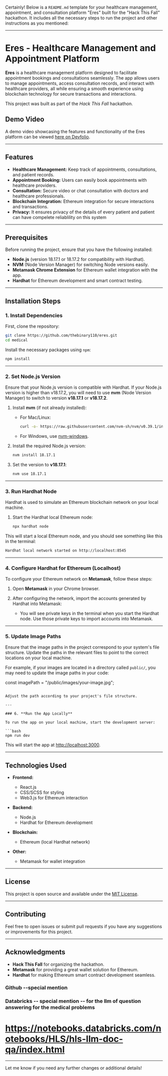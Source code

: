 Certainly! Below is a `README.md` template for your healthcare management, appointment, and consultation platform "Eres" built for the "Hack This Fall" hackathon. It includes all the necessary steps to run the project and other instructions as you mentioned:

---

# Eres - Healthcare Management and Appointment Platform

**Eres** is a healthcare management platform designed to facilitate appointment bookings and consultations seamlessly. The app allows users to manage appointments, access consultation records, and interact with healthcare providers, all while ensuring a smooth experience using blockchain technology for secure transactions and interactions.

This project was built as part of the *Hack This Fall* hackathon.

## Demo Video
A demo video showcasing the features and functionality of the Eres platform can be viewed [here on Devfolio](#link-to-devfolio-video).

---

## Features
- **Healthcare Management:** Keep track of appointments, consultations, and patient records.
- **Appointment Booking:** Users can easily book appointments with healthcare providers.
- **Consultation:** Secure video or chat consultation with doctors and healthcare professionals.
- **Blockchain Integration:** Ethereum integration for secure interactions and transactions.
- **Privacy:** It ensures privacy of the details of every patient and patient can have compelete reliablility on this system
---

## Prerequisites

Before running the project, ensure that you have the following installed:

- **Node.js** (version 18.17.1 or 18.17.2 for compatibility with Hardhat).
- **NVM** (Node Version Manager) for switching Node versions easily.
- **Metamask Chrome Extension** for Ethereum wallet integration with the app.
- **Hardhat** for Ethereum development and smart contract testing.

---

## Installation Steps

### 1. **Install Dependencies**

First, clone the repository:

```bash
git clone https://github.com/thebinary110/eres.git
cd medical
```

Install the necessary packages using `npm`:

```bash
npm install
```

---

### 2. **Set Node.js Version**

Ensure that your Node.js version is compatible with Hardhat. If your Node.js version is higher than v18.17.2, you will need to use **nvm** (Node Version Manager) to switch to version **v18.17.1** or **v18.17.2**.

1. Install **nvm** (if not already installed):
   - For Mac/Linux:
     ```bash
     curl -o- https://raw.githubusercontent.com/nvm-sh/nvm/v0.39.1/install.sh | bash
     ```
   - For Windows, use [nvm-windows](https://github.com/coreybutler/nvm-windows).

2. Install the required Node.js version:
   ```bash
   nvm install 18.17.1
   ```

3. Set the version to **v18.17.1**:
   ```bash
   nvm use 18.17.1
   ```

---

### 3. **Run Hardhat Node**

Hardhat is used to simulate an Ethereum blockchain network on your local machine.

1. Start the Hardhat local Ethereum node:
   ```bash
   npx hardhat node
   ```

This will start a local Ethereum node, and you should see something like this in the terminal:

```bash
Hardhat local network started on http://localhost:8545
```

---

### 4. **Configure Hardhat for Ethereum (Localhost)**

To configure your Ethereum network on **Metamask**, follow these steps:

1. Open **Metamask** in your Chrome browser.

2. After configuring the network, import the accounts generated by Hardhat into Metamask:
   - You will see private keys in the terminal when you start the Hardhat node. Use those private keys to import accounts into Metamask.

---

### 5. **Update Image Paths**

Ensure that the image paths in the project correspond to your system's file structure. Update the paths in the relevant files to point to the correct locations on your local machine.

For example, if your images are located in a directory called `public/`, you may need to update the image paths in your code:


const imagePath = "/public/images/your-image.jpg";
```

Adjust the path according to your project's file structure.

---

### 6. **Run the App Locally**

To run the app on your local machine, start the development server:

```bash
npm run dev
```

This will start the app at [http://localhost:3000](http://localhost:3000).

---

## Technologies Used

- **Frontend:**
  - React.js
  - CSS/SCSS for styling
  - Web3.js for Ethereum interaction

- **Backend:**
  - Node.js
  - Hardhat for Ethereum development

- **Blockchain:**
  - Ethereum (local Hardhat network)

- **Other:**
  - Metamask for wallet integration

---

## License

This project is open source and available under the [MIT License](LICENSE).

---

## Contributing

Feel free to open issues or submit pull requests if you have any suggestions or improvements for this project.

---

## Acknowledgments

- **Hack This Fall** for organizing the hackathon.
- **Metamask** for providing a great wallet solution for Ethereum.
- **Hardhat** for making Ethereum smart contract development seamless.

### Github --special mention
### Databricks -- special mention -- for the llm of question answering for the medical problems 
  # https://notebooks.databricks.com/notebooks/HLS/hls-llm-doc-qa/index.html
---

Let me know if you need any further changes or additional details!
